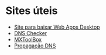 <!DOCTYPE html>
<html>
<head>
	<title>Sites úteis</title>
</head>
<body>
	<h1>Sites úteis</h1>
	<ul>
		<li><a href="https://webcatalog.io/en/">Site para baixar Web Apps Desktop</a></li>
		<li><a href="https://dnschecker.org/">DNS Checker</a></li>
		<li><a href="https://mxtoolbox.com/">MXToolBox</a></li>
		<li><a href="https://dnspropagation.net/">Propagação DNS</a></li>
	</ul>
</body>
</html>
